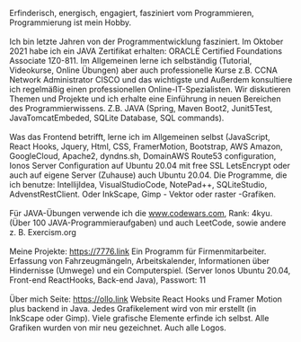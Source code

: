 Erfinderisch, energisch, engagiert, fasziniert vom Programmieren, Programmierung ist mein Hobby.
<br/><br/>
Ich bin letzte Jahren von der Programmentwicklung fasziniert. Im Oktober 2021 habe ich ein JAVA Zertifikat erhalten: ORACLE Certified Foundations Associate 1Z0-811. Im Allgemeinen lerne ich selbständig (Tutorial, Videokurse, Online Übungen) aber auch professionelle Kurse z.B. CCNA Network Administrator CISCO und das wichtigste und Außerdem konsultiere ich regelmäßig einen professionellen Online-IT-Spezialisten. Wir diskutieren Themen und Projekte und ich erhalte eine Einführung in neuen Bereichen des Programmierwissens. Z.B. JAVA (Spring, Maven Boot2, Junit5Test, JavaTomcatEmbeded, SQLite Database, SQL commands). 
<br/><br/>
Was das Frontend betrifft, lerne ich im Allgemeinen selbst (JavaScript, React Hooks, Jquery, Html, CSS, FramerMotion, Bootstrap, AWS Amazon, GoogleCloud, Apache2, dyndns.sh, DomainAWS Route53 configuration, Ionos Server Configuration auf Ubuntu 20.04 mit free SSL LetsEncrypt oder auch auf eigene Server (Zuhause) auch  Ubuntu 20.04. Die Programme, die ich benutze: IntellijIdea, VisualStudioCode, NotePad++, SQLiteStudio, AdvenstRestClient. Oder InkScape, Gimp - Vektor oder raster -Grafiken.  
<br/>
Für JAVA-Übungen verwende ich die www.codewars.com, Rank: 4kyu. (Über 100 JAVA-Programmieraufgaben) und auch LeetCode, sowie andere z. B. Exercism.org
<br/><br/>
Meine Projekte: 
https://7776.link  Ein Programm für Firmenmitarbeiter. Erfassung von Fahrzeugmängeln, Arbeitskalender, Informationen über Hindernisse (Umwege) und ein Computerspiel. (Server Ionos Ubuntu 20.04, Front-end ReactHooks, Back-end Java), Passwort: 11
<br/><br/>
Über mich Seite:
https://ollo.link  Website React Hooks und Framer Motion plus backend in Java.
Jedes Grafikelement wird von mir erstellt (in InkScape oder Gimp). Viele grafische Elemente erfinde ich selbst. Alle Grafiken wurden von mir neu gezeichnet. Auch alle Logos.
